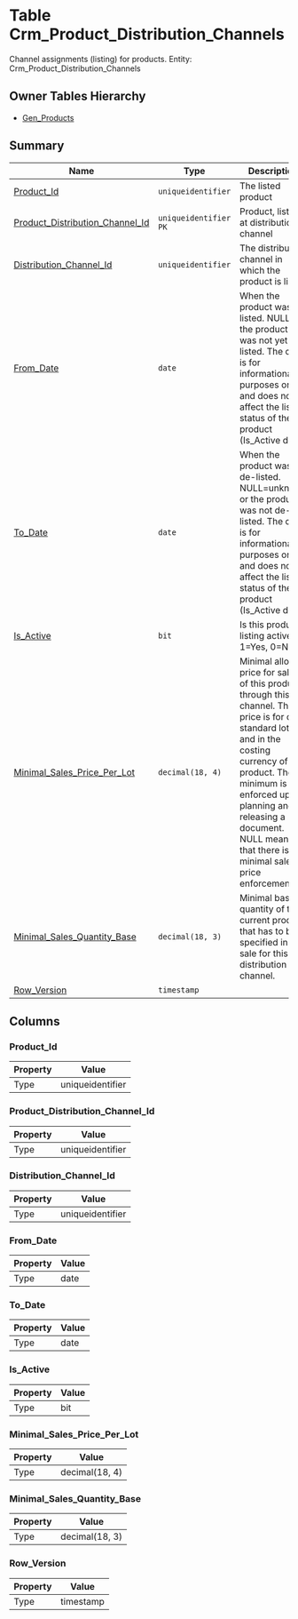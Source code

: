 # Table Crm_Product_Distribution_Channels

Channel assignments (listing) for products. Entity: Crm_Product_Distribution_Channels

## Owner Tables Hierarchy

* [Gen_Products](Gen_Products.md)

## Summary

| Name | Type | Description |
| - | - | --- |
|[Product_Id](#product_id)|`uniqueidentifier` |The listed product|
|[Product_Distribution_Channel_Id](#product_distribution_channel_id)|`uniqueidentifier` `PK`|Product, listed at distribution channel|
|[Distribution_Channel_Id](#distribution_channel_id)|`uniqueidentifier` |The distribution channel in which the product is listed|
|[From_Date](#from_date)|`date` |When the product was listed. NULL-the product was not yet listed. The data is for informational purposes only and does not affect the listing status of the product (Is_Active does)|
|[To_Date](#to_date)|`date` |When the product was de-listed. NULL=unknown or the product was not de-listed. The data is for informational purposes only and does not affect the listing status of the product (Is_Active does)|
|[Is_Active](#is_active)|`bit` |Is this product listing active? 1=Yes, 0=No|
|[Minimal_Sales_Price_Per_Lot](#minimal_sales_price_per_lot)|`decimal(18, 4)` |Minimal allowed price for sales of this product through this channel. The price is for one standard lot and in the costing currency of the product. The minimum is enforced upon planning and/or releasing a document. NULL means that there is no minimal sales price enforcement.|
|[Minimal_Sales_Quantity_Base](#minimal_sales_quantity_base)|`decimal(18, 3)` |Minimal base quantity of the current product that has to be specified in any sale for this distribution channel.|
|[Row_Version](#row_version)|`timestamp` ||

## Columns

### Product_Id

| Property | Value |
| - | - |
|Type|uniqueidentifier|

### Product_Distribution_Channel_Id

| Property | Value |
| - | - |
|Type|uniqueidentifier|

### Distribution_Channel_Id

| Property | Value |
| - | - |
|Type|uniqueidentifier|

### From_Date

| Property | Value |
| - | - |
|Type|date|

### To_Date

| Property | Value |
| - | - |
|Type|date|

### Is_Active

| Property | Value |
| - | - |
|Type|bit|

### Minimal_Sales_Price_Per_Lot

| Property | Value |
| - | - |
|Type|decimal(18, 4)|

### Minimal_Sales_Quantity_Base

| Property | Value |
| - | - |
|Type|decimal(18, 3)|

### Row_Version

| Property | Value |
| - | - |
|Type|timestamp|


